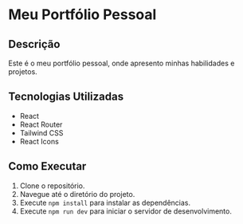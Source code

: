 # Meu Portfólio Pessoal

## Descrição
Este é o meu portfólio pessoal, onde apresento minhas habilidades e projetos.

## Tecnologias Utilizadas
- React
- React Router
- Tailwind CSS
- React Icons

## Como Executar
1. Clone o repositório.
2. Navegue até o diretório do projeto.
3. Execute `npm install` para instalar as dependências.
4. Execute `npm run dev` para iniciar o servidor de desenvolvimento.

